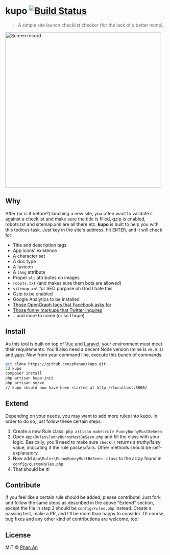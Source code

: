 # kupo [![Build Status](https://travis-ci.org/phanan/kupo.svg?branch=master)](https://travis-ci.org/phanan/kupo)

> A simple site launch checklist checker (for the lack of a better name).

<img src="https://github.com/phanan/kupo/raw/master/screen.gif" width="488" height="auto" alt="Screen record">

## Why

After (or is it before?) lanching a new site, you often want to validate it against a checklist and make sure the title is filled, gzip is enabled, robots.txt and sitemap.xml are all there etc. **kupo** is built to help you with this tedious task. Just key in the site's address, hit <kbd>ENTER</kbd>, and it will check for:

* Title and description tags
* App icons' existence
* A character set
* A doc type
* A favicon
* A `lang` attribute
* Proper `alt` attributes on images
* `robots.txt` (and makes sure them bots are allowed)
* `sitemap.xml` for SEO purpose oh God I hate this
* Gzip to be enabled
* Google Analytics to be installed
* [Those OpenGraph tags that Facebook asks for](https://developers.facebook.com/docs/sharing/webmasters#markup)
* [Those funny markups that Twitter inquires](https://dev.twitter.com/cards/markup)
* …and more to come (or so I hope)

## Install

As this tool is built on top of [Vue](https://vuejs.org) and [Laravel](https://laravel.com), your environment must meet their requirements. You'll also need a decent Node version (mine is `v6.9.1`) and [yarn](https://github.com/yarnpkg/yarn). Now from your command line, execute this bunch of commands:

```bash
git clone https://github.com/phanan/kupo.git
cd kupo
composer install
php artisan kupo:init
php artisan serve
// kupo should now have been started at http://localhost:8000/
```

## Extend

Depending on your needs, you may want to add more rules into kupo. In order to do so, just follow these certain steps:

1. Create a new Rule class: `php artisan make:rule FunnyBunnyMustBeSeen`
1. Open `app\Rules\FunnyBunnyMustBeSeen.php` and fill the class with your logic. Basically, you'll need to make sure `check()` returns a truthy/falsy value, indicating if the rule passes/fails. Other methods should be self-explanatory.
1. Now add `App\Rules\FunnyBunnyMustBeSeen::class` to the array found in `config/customRules.php`
1. That should be it!

## Contribute

If you feel like a certain rule should be added, please contribute! Just fork and follow the same steps as described in the above "Extend" section, except the file in step 3 should be `config/rules.php` instead. Create a passing test, make a PR, and I'll be more than happy to consider. Of course, bug fixes and any other kind of contributions are welcome, too!

## License

MIT © [Phan An](http://phanan.net)


